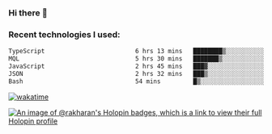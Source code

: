 ### Hi there 👋

### Recent technologies I used:
<!--START_SECTION:waka-->

```txt
TypeScript                         6 hrs 13 mins   ████████▒░░░░░░░░░░░░░░░░   33.37 %
MQL                                5 hrs 30 mins   ███████▒░░░░░░░░░░░░░░░░░   29.54 %
JavaScript                         2 hrs 45 mins   ███▓░░░░░░░░░░░░░░░░░░░░░   14.85 %
JSON                               2 hrs 32 mins   ███▒░░░░░░░░░░░░░░░░░░░░░   13.60 %
Bash                               54 mins         █▒░░░░░░░░░░░░░░░░░░░░░░░   04.85 %
```

<!--END_SECTION:waka-->
[![wakatime](https://wakatime.com/badge/user/fe50d444-0cee-4d14-a0b3-b9e8509eb4d0.svg)](https://wakatime.com/@fe50d444-0cee-4d14-a0b3-b9e8509eb4d0)

[![An image of @rakharan's Holopin badges, which is a link to view their full Holopin profile](https://holopin.me/rakharan)](https://holopin.io/@rakharan)
